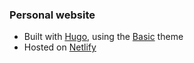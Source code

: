 ### Personal website

- Built with [Hugo](https://gohugo.io/), using the [Basic](https://github.com/siegerts/hugo-theme-basic) theme
- Hosted on [Netlify](https://www.netlify.com/)
